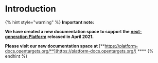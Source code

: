 # Introduction

{% hint style="warning" %}
**Important note:**

**We have created a new documentation space to support the** [**next-generation Platform**](https://platform.opentargets.org/) **released in April 2021.**

**Please visit our new documentation space at** [**https://platform-docs.opentargets.org/**](https://platform-docs.opentargets.org/) ****
{% endhint %}

